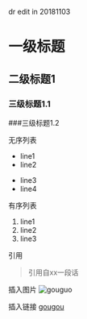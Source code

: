 
dr edit in 20181103
# 一级标题
## 二级标题1
### 三级标题1.1
###三级标题1.2

无序列表
* line1
* line2
- line3
- line4

有序列表
1. line1
2. line2
3. line3

引用
> 引用自xx一段话

插入图片
![gouguo](https://avatar.csdn.net/7/7/B/1_ralf_hx163com.jpg)



插入链接
[gougou](https://avatar.csdn.net/7/7/B/1_ralf_hx163com.jpg)


